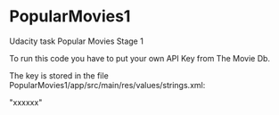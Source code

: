 # PopularMovies1
Udacity task Popular Movies Stage 1

To run this code you have to put your own API Key from The Movie Db.

The key is stored in the file PopularMovies1/app/src/main/res/values/strings.xml:

"<string name="movie_db_key">xxxxxx</string>"


